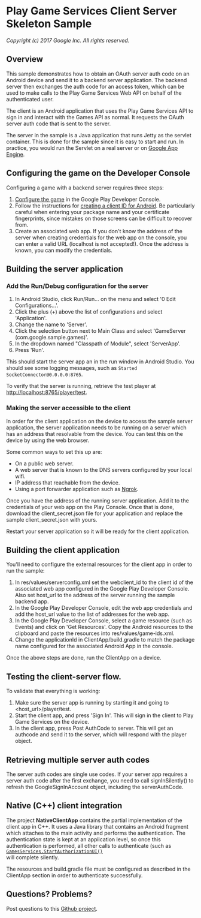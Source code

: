 # Play Game Services Client Server Skeleton Sample
_Copyright (c) 2017 Google Inc. All rights reserved._


## Overview

This sample demonstrates how to obtain an OAuth server auth code on an
Android device and send it to a backend server application.  The backend server
then exchanges the auth code for an access token, which can be used to make
calls to the Play Game Services Web API on behalf of the authenticated user.

The client is an Android application that uses the Play Game Services API to
sign in and interact with the Games API as normal.  It requests the OAuth
server auth code that is sent to the server.

The server in the sample is a Java application that runs Jetty as the servlet
container.  This is done for the sample since it is easy to start and run.
In practice, you would run the Servlet on a real server or on
  [Google App Engine](https://cloud.google.com/appengine/docs).

## Configuring the game on the Developer Console

Configuring a game with a backend server requires three steps:
1. [Configure the game](https://developers.google.com/games/services/console/enabling)
  in the Google Play Developer Console.
2. Follow the instructions for [creating a client ID for Android](https://developers.google.com/games/services/android/quickstart#step_2_set_up_the_game_in_the_dev_console).
 Be particularly careful when entering your package name and your certificate
 fingerprints, since mistakes on those screens can be difficult to recover from.
3. Create an associated web app.  If you don't know the address of the
  server when creating credentials for the web app on the console,
  you can enter a valid URL (localhost is not accepted!).  Once the address is
  known, you can modify the credentials.

## Building the server application

### Add the Run/Debug configuration for the server

1. In Android Studio, click Run/Run... on the menu and select
'0 Edit Configurations...'.
2. Click the plus (+) above the list of configurations and select 'Application'.
3. Change the name to 'Server'.
4. Click the selection button next to Main Class and select
'GameServer (com.google.sample.games)'.
5. In the dropdown named "Classpath of Module", select 'ServerApp'.
6. Press 'Run'.

This should start the server app an in the run window in Android Studio.
You should see some logging messages, such as `Started SocketConnector@0.0.0.0:8765`.

To verify that the server is running, retrieve the test player at
[http://localhost:8765/player/test](http://localhost:8765/player/test).

### Making the server accessible to the client
In order for the client application on the device to access the sample
server application, the server application needs to be running on a server
which has an address that resolvable from the device.  You can test this on the device
by using the web browser.

Some common ways to set this up are:
* On a public web server.
* A web server that is known to the DNS servers configured by your local wifi.
* IP address that reachable from the device.
* Using a port forwarder application such as [Ngrok](https://ngrok.com/).

Once you have the address of the running server application.  Add it to the
credentials of your web app on the Play Console.
Once that is done, download the client_secret.json file
for your application and replace the sample client_secret.json with yours.

Restart your server application so it will be ready for the client application.

## Building the client application

You'll need to configure the external resources for the client app in order
to run the sample:

1. In res/values/serverconfig.xml set the webclient_id to the client id of
the associated web app configured in the Google Play Developer Console.  Also
set host_url to the address of the server running the sample backend app.
2. In the Google Play Developer Console, edit the web app credentials and add
the host_url value to the list of addresses for the web app.
3. In the Google Play Developer Console, select a game resource (such as Events)
and click on 'Get Resources'. Copy the Android resources to the clipboard and
paste the resources into res/values/game-ids.xml.
4. Change the applicationId in ClientApp/build.gradle to match the package name
configured for the associated Android App in the console.

Once the above steps are done, run the ClientApp on a device.

## Testing the client-server flow.

To validate that everything is working:

1. Make sure the server app is running by starting it and going to
    <host_url>/player/test.
2. Start the client app, and press 'Sign In'.  This will sign in the client to
Play Game Services on the device.
3. In the client app, press Post AuthCode to server.  This will get an authcode
and send it to the server, which will respond with the player object.

## Retrieving multiple server auth codes

The server auth codes are single use codes.  If your server app requires a server auth code
after the first exchange, you need to call signInSilently() to refresh the GoogleSignInAccount
object, including the serverAuthCode.

## Native (C++) client integration
The project __NativeClientApp__ contains the partial implementation of the
client app in C++.  It uses a Java library that contains an Android fragment
which attaches to the main activity and performs the authentication.  The
authentication state is kept at an application level, so once this
authentication is performed, all other calls to authenticate (such as <code>
[GamesServices.StartAuthorizationUI()](https://developers.google.com/games/services/cpp/api/class/gpg/game-services#classgpg_1_1_game_services_1a600e081f4b2eade6f3d4372c6a54c18f)
</code>will complete silently.

The resources and build.gradle file must be configured as described in the
ClientApp section in order to authenticate successfully.


## Questions? Problems?
Post questions to this [Github project](https://github.com/playservices/clientserverskeleton/issues).

